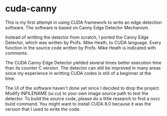 # cuda-canny

This is my first attempt in using CUDA framework to write an edge detection software. The software is based on Canny Edge Detector Mechanism.

Instead of writting the detector from scratch, I ported the Canny Edge Detector, which was written by Profs. Mike Heath, to CUDA language. Every function in the source code written by Profs. Mike Heath is indicated with comments.

The CUDA Canny Edge Detector yielded several times better execution time than its counter C version. The detector can still be improved in many areas since my experience in writting CUDA codes is still of a beginner at the time.

The UI of the software haven't done yet since I decided to drop the project. Modify INFILENAME (ui.cu) to your own image source path to test the detector. To build the source code, please do a little research to find a nvcc build command. You might want to install CUDA 8.0 because it was the version that I used to write the code.
